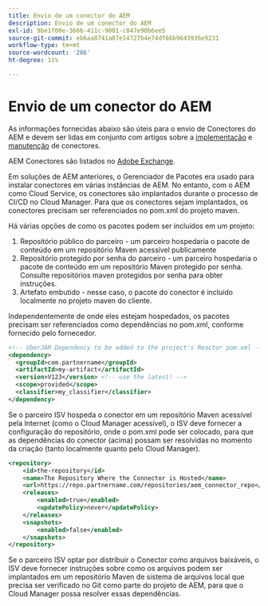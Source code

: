```yaml
---
title: Envio de um conector do AEM
description: Envio de um conector do AEM
exl-id: 9be1f00e-3666-411c-9001-c047e90b6ee5
source-git-commit: eb6aa8741a07e14727b4e74df66b9643936e9231
workflow-type: tm+mt
source-wordcount: '286'
ht-degree: 11%

---
```


Envio de um conector do AEM
===========================

As informações fornecidas abaixo são úteis para o envio de Conectores do AEM e devem ser lidas em conjunto com artigos sobre a [implementação](implement.md) e [manutenção](maintain.md) de conectores.

AEM Conectores são listados no [Adobe Exchange](https://partners.adobe.com/exchangeprogram/experiencecloud).

Em soluções de AEM anteriores, o Gerenciador de Pacotes era usado para instalar conectores em várias instâncias de AEM. No entanto, com o AEM como Cloud Service, os conectores são implantados durante o processo de CI/CD no Cloud Manager. Para que os conectores sejam implantados, os conectores precisam ser referenciados no pom.xml do projeto maven.

Há várias opções de como os pacotes podem ser incluídos em um projeto:

1. Repositório público do parceiro - um parceiro hospedaria o pacote de conteúdo em um repositório Maven acessível publicamente
1. Repositório protegido por senha do parceiro - um parceiro hospedaria o pacote de conteúdo em um repositório Maven protegido por senha. Consulte repositórios maven protegidos por senha para obter instruções.
1. Artefato embutido - nesse caso, o pacote do conector é incluído localmente no projeto maven do cliente.

Independentemente de onde eles estejam hospedados, os pacotes precisam ser referenciados como dependências no pom.xml, conforme fornecido pelo fornecedor.

```xml
<!-- UberJAR Dependency to be added to the project's Reactor pom.xml -->
<dependency>
  <groupId>com.partnername</groupId>
  <artifactId>my-artifact</artifactId>
  <version>V123</version> <!-- use the latest! -->
  <scope>provided</scope>
  <classifier>my_classifier</classifier>
</dependency>
```

Se o parceiro ISV hospeda o conector em um repositório Maven acessível pela Internet (como o Cloud Manager acessível), o ISV deve fornecer a configuração do repositório, onde o pom.xml pode ser colocado, para que as dependências do conector (acima) possam ser resolvidas no momento da criação (tanto localmente quanto pelo Cloud Manager).

```xml
<repository>
    <id>the-repository</id>
    <name>The Repository Where the Connector is Hosted</name>
    <url>https://repo.partnername.com/repositories/aem_connector_repo</url>
    <releases>
        <enabled>true</enabled>
        <updatePolicy>never</updatePolicy>
    </releases>
    <snapshots>
        <enabled>false</enabled>
    </snapshots>
</repository>
```

Se o parceiro ISV optar por distribuir o Conector como arquivos baixáveis, o ISV deve fornecer instruções sobre como os arquivos podem ser implantados em um repositório Maven de sistema de arquivos local que precisa ser verificado no Git como parte do projeto de AEM, para que o Cloud Manager possa resolver essas dependências.
